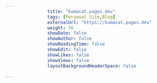---
                title: "kumacat.pages.dev"
                tags: [Personal Site,Blog]
                externalUrl: "https://kumacat.pages.dev"
                weight: 76
                showDate: false
                showAuthor: false
                showReadingTime: false
                showEdit: false
                showLikes: false
                showViews: false
                layoutBackgroundHeaderSpace: false
                ---
